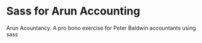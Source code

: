 # Sass for Arun Accounting
Arun Acountancy. A pro bono exercise for Peter Baldwin accountants using sass